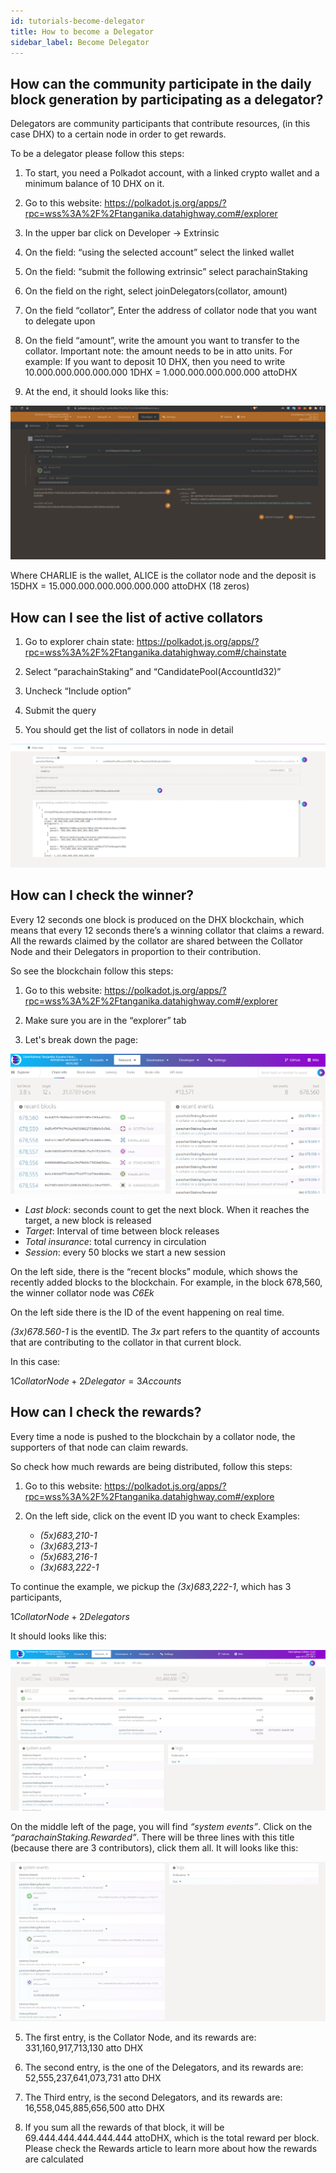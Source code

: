 ```yaml
---
id: tutorials-become-delegator
title: How to become a Delegator
sidebar_label: Become Delegator
---
```


## How can the community participate in the daily block generation by participating as a delegator?
Delegators are community participants that contribute resources, (in this case DHX) to a certain node in order to get rewards.

To be a delegator please follow this steps:

1) To start, you need a Polkadot account, with a linked crypto wallet and a minimum balance of 10 DHX on it.

2) Go to this website: https://polkadot.js.org/apps/?rpc=wss%3A%2F%2Ftanganika.datahighway.com#/explorer

3) In the upper bar click on Developer -> Extrinsic

4) On the field: “using the selected account” select the linked wallet

5) On the field: “submit the following extrinsic” select parachainStaking

6) On the field on the right, select joinDelegators(collator, amount)
 
7) On the field “collator”, Enter the address of collator node that you want to delegate upon

8)  On the field “amount”, write the amount you want to transfer to the collator. Important note: the amount needs to be in atto units. For example:
If you want to deposit 10 DHX, then you need to write 10.000.000.000.000.000
1DHX = 1.000.000.000.000.000 attoDHX

9) At the end, it should looks like this:

![Delegator01](../../static/img/tutorial/Delegator01.png)

Where CHARLIE is the wallet, ALICE is the collator node and the deposit is 15DHX = 15.000.000.000.000.000.000 attoDHX (18 zeros)

## How can I see the list of active collators

1) Go to explorer chain state: https://polkadot.js.org/apps/?rpc=wss%3A%2F%2Ftanganika.datahighway.com#/chainstate

2) Select “parachainStaking” and “CandidatePool(AccountId32)”

3) Uncheck “Include option”

4) Submit the query

5) You should get the list of collators in node in detail


![Delegator02](../../static/img/tutorial/Delegator02.png)

## How can I check the winner?

Every 12 seconds one block is produced on the DHX blockchain, which means that every 12 seconds there’s a winning collator that claims a reward. All the rewards claimed by the collator are shared between the Collator Node and their Delegators in proportion to their contribution.

So see the blockchain follow this steps:

1) Go to this website: https://polkadot.js.org/apps/?rpc=wss%3A%2F%2Ftanganika.datahighway.com#/explorer

2) Make sure you are in the “explorer” tab
3) Let's break down the page:

![Delegator03](../../static/img/tutorial/Delegator03.png)

* *Last block*: seconds count to get the next block. When it reaches the target, a new block is released
* *Target*: Interval of time between block releases
* *Total insurance*: total currency in circulation
* *Session*: every 50 blocks we start a new session

On the left side, there is the “recent blocks” module, which shows the recently added blocks to the blockchain. For example, in the block 678,560, the winner collator node was *C6Ek*

On the left side there is the ID of the event happening on real time.

*(3x)678.560-1* is the eventID. The *3x* part refers to the quantity of accounts that are contributing to the collator in that current block. 

In this case: 

$1 Collator Node + 2 Delegator = 3 Accounts$

## How can I check the rewards?

Every time a node is pushed to the blockchain by a collator node, the supporters of that node can claim rewards.

So check how much rewards are being distributed, follow this steps:

1) Go to this website: https://polkadot.js.org/apps/?rpc=wss%3A%2F%2Ftanganika.datahighway.com#/explore

2) On the left side, click on the event ID you want to check
Examples:
    * *(5x)683,210-1*
    * *(3x)683,213-1*
    * *(5x)683,216-1*
    * *(3x)683,222-1*

To continue the example, we pickup the *(3x)683,222-1*, which has 3 participants, 

$1 Collator Node + 2 Delegators$

It should looks like this:

![Delegator04](../../static/img/tutorial/Delegator04.png)

On the middle left of the page, you will find *“system events”*. Click on the *“parachainStaking.Rewarded”*. There will be three lines with this title (because there are 3 contributors), click them all. It will looks like this:

![Delegator05](../../static/img/tutorial/Delegator05.png)

5) The first entry, is the Collator Node, and its rewards are: 331,160,917,713,130 atto DHX

6) The second entry, is the one of the Delegators, and its rewards are: 52,555,237,641,073,731 atto DHX

7) The Third entry, is the second Delegators, and its rewards are: 16,558,045,885,656,500 atto DHX

8) If you sum all the rewards of that block, it will be 69.444.444.444.444.444 attoDHX, which is the total reward per block. Please check the Rewards article to learn more about how the rewards are calculated
